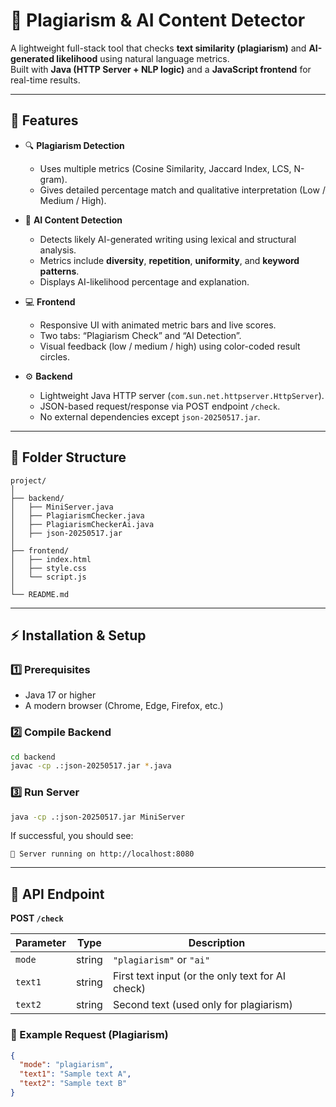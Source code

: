 # 🧠 Plagiarism & AI Content Detector

A lightweight full-stack tool that checks **text similarity (plagiarism)** and **AI-generated likelihood** using natural language metrics.  
Built with **Java (HTTP Server + NLP logic)** and a **JavaScript frontend** for real-time results.

---

## 🚀 Features

- 🔍 **Plagiarism Detection**
  - Uses multiple metrics (Cosine Similarity, Jaccard Index, LCS, N-gram).
  - Gives detailed percentage match and qualitative interpretation (Low / Medium / High).

- 🤖 **AI Content Detection**
  - Detects likely AI-generated writing using lexical and structural analysis.
  - Metrics include **diversity**, **repetition**, **uniformity**, and **keyword patterns**.
  - Displays AI-likelihood percentage and explanation.

- 💻 **Frontend**
  - Responsive UI with animated metric bars and live scores.
  - Two tabs: “Plagiarism Check” and “AI Detection”.
  - Visual feedback (low / medium / high) using color-coded result circles.

- ⚙️ **Backend**
  - Lightweight Java HTTP server (`com.sun.net.httpserver.HttpServer`).
  - JSON-based request/response via POST endpoint `/check`.
  - No external dependencies except `json-20250517.jar`.

---

## 🧩 Folder Structure

```
project/
│
├── backend/
│   ├── MiniServer.java
│   ├── PlagiarismChecker.java
│   ├── PlagiarismCheckerAi.java
│   ├── json-20250517.jar
│
├── frontend/
│   ├── index.html
│   ├── style.css
│   └── script.js
│
└── README.md
```

---

## ⚡ Installation & Setup

### 1️⃣ Prerequisites
- Java 17 or higher  
- A modern browser (Chrome, Edge, Firefox, etc.)

### 2️⃣ Compile Backend
```bash
cd backend
javac -cp .:json-20250517.jar *.java
```

### 3️⃣ Run Server
```bash
java -cp .:json-20250517.jar MiniServer
```
If successful, you should see:
```
🚀 Server running on http://localhost:8080
```
---

## 📡 API Endpoint

**POST `/check`**

| Parameter | Type | Description |
|------------|------|-------------|
| `mode` | string | `"plagiarism"` or `"ai"` |
| `text1` | string | First text input (or the only text for AI check) |
| `text2` | string | Second text (used only for plagiarism) |

### 🔹 Example Request (Plagiarism)
```json
{
  "mode": "plagiarism",
  "text1": "Sample text A",
  "text2": "Sample text B"
}
```